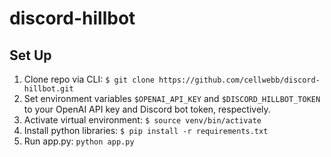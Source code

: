 # discord-hillbot

## Set Up
1. Clone repo via CLI: `$ git clone https://github.com/cellwebb/discord-hillbot.git`
2. Set environment variables `$OPENAI_API_KEY` and `$DISCORD_HILLBOT_TOKEN` to your OpenAI API key and Discord bot token, respectively.
3. Activate virtual environment: `$ source venv/bin/activate`
4. Install python libraries: `$ pip install -r requirements.txt`
5. Run app.py: `python app.py`
